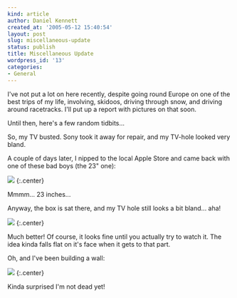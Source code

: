 ```yaml
---
kind: article
author: Daniel Kennett
created_at: '2005-05-12 15:40:54'
layout: post
slug: miscellaneous-update
status: publish
title: Miscellaneous Update
wordpress_id: '13'
categories:
- General
---
```


I've not put a lot on here recently, despite going round Europe on one of the best trips of my life, involving, skidoos, driving through snow, and driving around racetracks. I'll put up a report with pictures on that soon. 

Until then, here's a few random tidbits...

So, my TV busted. Sony took it away for repair, and my TV-hole looked very bland. 

A couple of days later, I nipped to the local Apple Store and came back with one of <a src="http://www.apple.com/displays/">these</a> bad boys (the 23" one):

<img src="/pictures/cinema.jpg"/>
{:.center}

Mmmm... 23 inches...

Anyway, the box is sat there, and my TV hole still looks a bit bland... aha! 

<img src="/pictures/tvhole.jpg"/>
{:.center}

Much better! Of course, it looks fine until you actually try to watch it. The idea kinda falls flat on it's face when it gets to that part. 

Oh, and I've been building a wall: 

<img src="/pictures/thewall.jpg"/>
{:.center}

Kinda surprised I'm not dead yet!